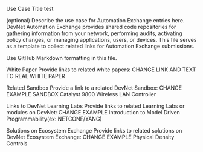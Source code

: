 Use Case Title test


(optional) Describe the use case for Automation Exchange entries here. DevNet Automation Exchange provides shared code repositories for gathering information from your network, performing audits, activating policy changes, or managing applications, users, or devices. This file serves as a template to collect related links for Automation Exchange submissions.

Use GitHub Markdown formatting in this file.

White Paper
Provide links to related white papers: CHANGE LINK AND TEXT TO REAL WHITE PAPER

Related Sandbox
Provide a link to a related DevNet Sandbox: CHANGE EXAMPLE SANDBOX Catalyst 9800 Wireless LAN Controller

Links to DevNet Learning Labs
Provide links to related Learning Labs or modules on DevNet: CHANGE EXAMPLE Introduction to Model Driven Programmability(ex: NETCONF/YANG)

Solutions on Ecosystem Exchange
Provide links to related solutions on DevNet Ecosystem Exchange: CHANGE EXAMPLE Physical Density Controls
